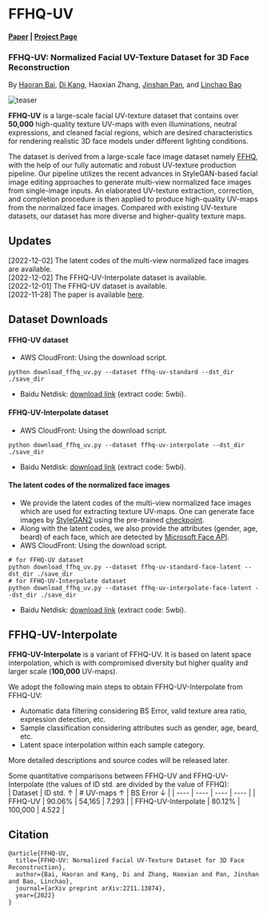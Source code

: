 # FFHQ-UV

#### [Paper](https://arxiv.org/abs/2211.13874) | [Project Page](https://github.com/csbhr/FFHQ-UV)
### FFHQ-UV: Normalized Facial UV-Texture Dataset for 3D Face Reconstruction
By [Haoran Bai](https://csbhr.github.io/), [Di Kang](https://scholar.google.com.hk/citations?user=2ztThPwAAAAJ&hl=zh-CN), Haoxian Zhang, [Jinshan Pan](https://jspan.github.io/), and [Linchao Bao](https://linchaobao.github.io/)



![teaser](./assets/teaser.png)

**FFHQ-UV** is a large-scale facial UV-texture dataset that contains over **50,000** high-quality texture UV-maps with even illuminations, neutral expressions, and cleaned facial regions, which are desired characteristics for rendering realistic 3D face models under different lighting conditions.

The dataset is derived from a large-scale face image dataset namely [FFHQ](https://github.com/NVlabs/ffhq-dataset), with the help of our fully automatic and robust UV-texture production pipeline. Our pipeline utilizes the recent advances in StyleGAN-based facial image editing approaches to generate multi-view normalized face images from single-image inputs. An elaborated UV-texture extraction, correction, and completion procedure is then applied to produce high-quality UV-maps from the normalized face images. Compared with existing UV-texture datasets, our dataset has more diverse and higher-quality texture maps.


## Updates
[2022-12-02] The latent codes of the multi-view normalized face images are available.  
[2022-12-02] The FFHQ-UV-Interpolate dataset is available.  
[2022-12-01] The FFHQ-UV dataset is available.  
[2022-11-28] The paper is available [here](https://arxiv.org/abs/2211.13874).   


## Dataset Downloads

#### FFHQ-UV dataset
- AWS CloudFront: Using the download script.
```
python download_ffhq_uv.py --dataset ffhq-uv-standard --dst_dir ./save_dir
```
- Baidu Netdisk: [download link](https://pan.baidu.com/s/1BbvlTuhlD_PEtT3QZ_ja2g) (extract code: 5wbi).

#### FFHQ-UV-Interpolate dataset
- AWS CloudFront: Using the download script.
```
python download_ffhq_uv.py --dataset ffhq-uv-interpolate --dst_dir ./save_dir
```
- Baidu Netdisk: [download link](https://pan.baidu.com/s/1BbvlTuhlD_PEtT3QZ_ja2g) (extract code: 5wbi).

#### The latent codes of the normalized face images
- We provide the latent codes of the multi-view normalized face images which are used for extracting texture UV-maps. One can generate face images by [StyleGAN2](https://github.com/NVlabs/stylegan2) using the pre-trained [checkpoint](http://d36zk2xti64re0.cloudfront.net/stylegan2/networks/stylegan2-ffhq-config-f.pkl).
- Along with the latent codes, we also provide the attributes (gender, age, beard) of each face, which are detected by [Microsoft Face API](https://azure.microsoft.com/en-in/products/cognitive-services/face/).
- AWS CloudFront: Using the download script.
```
# for FFHQ-UV dataset
python download_ffhq_uv.py --dataset ffhq-uv-standard-face-latent --dst_dir ./save_dir
# for FFHQ-UV-Interpolate dataset
python download_ffhq_uv.py --dataset ffhq-uv-interpolate-face-latent --dst_dir ./save_dir
```
- Baidu Netdisk: [download link](https://pan.baidu.com/s/1BbvlTuhlD_PEtT3QZ_ja2g) (extract code: 5wbi).


## FFHQ-UV-Interpolate

**FFHQ-UV-Interpolate** is a variant of FFHQ-UV. It is based on latent space interpolation, which is with compromised diversity but higher quality and larger scale (**100,000** UV-maps).

We adopt the following main steps to obtain FFHQ-UV-Interpolate from FFHQ-UV:
- Automatic data filtering considering BS Error, valid texture area ratio, expression detection, etc.
- Sample classification considering attributes such as gender, age, beard, etc.
- Latent space interpolation within each sample category.

More detailed descriptions and source codes will be released later.

Some quantitative comparisons between FFHQ-UV and FFHQ-UV-Interpolate (the values of ID std. are divided by the value of FFHQ):  
|  Dataset   | ID std. $\uparrow$ | # UV-maps $\uparrow$ | BS Error $\downarrow$ |
|  ----  | ----  | ----  | ----  |
| FFHQ-UV  | 90.06% | 54,165 | 7.293 |
| FFHQ-UV-Interpolate  | 80.12% | 100,000 | 4.522 |


## Citation
```
@article{FFHQ-UV,
  title={FFHQ-UV: Normalized Facial UV-Texture Dataset for 3D Face Reconstruction},
  author={Bai, Haoran and Kang, Di and Zhang, Haoxian and Pan, Jinshan and Bao, Linchao},
  journal={arXiv preprint arXiv:2211.13874},
  year={2022}
}
```
